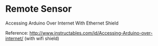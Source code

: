 # Remote Sensor
Accessing Arduino Over Internet With Ethernet Shield

Reference: 
http://www.instructables.com/id/Accessing-Arduino-over-internet/ (with wifi shield)

